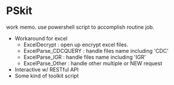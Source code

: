# PSkit
work memo.
use powershell script to accomplish routine job.
- Workaround for excel
  - ExcelDecrypt : open up encrypt excel files. 
  - ExcelParse_CDCQUERY : handle files name including 'CDC' 
  - ExcelParse_IGR : handle files name including 'IGR' 
  - ExcelParse_Other : handle other multiple or NEW request
- Interactive w/ RESTful API
- Some kind of toolkit script
